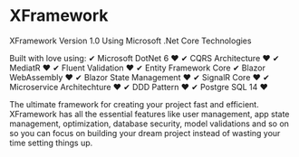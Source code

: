 # XFramework
XFramework Version 1.0 Using Microsoft .Net Core Technologies

Built with love using:
✔ Microsoft DotNet 6 ❤
✔ CQRS Architecture ❤
✔ MediatR ❤
✔ Fluent Validation ❤
✔ Entity Framework Core
✔ Blazor WebAssembly ❤
✔ Blazor State Management ❤
✔ SignalR Core ❤
✔ Microservice Architechture ❤
✔ DDD Pattern ❤
✔ Postgre SQL 14 ❤

The ultimate framework for creating your project fast and efficient. XFramework has all the essential features like user management, app state management, optimization, database security, model validations and so on so you can focus on building your dream project instead of wasting your time setting things up.
